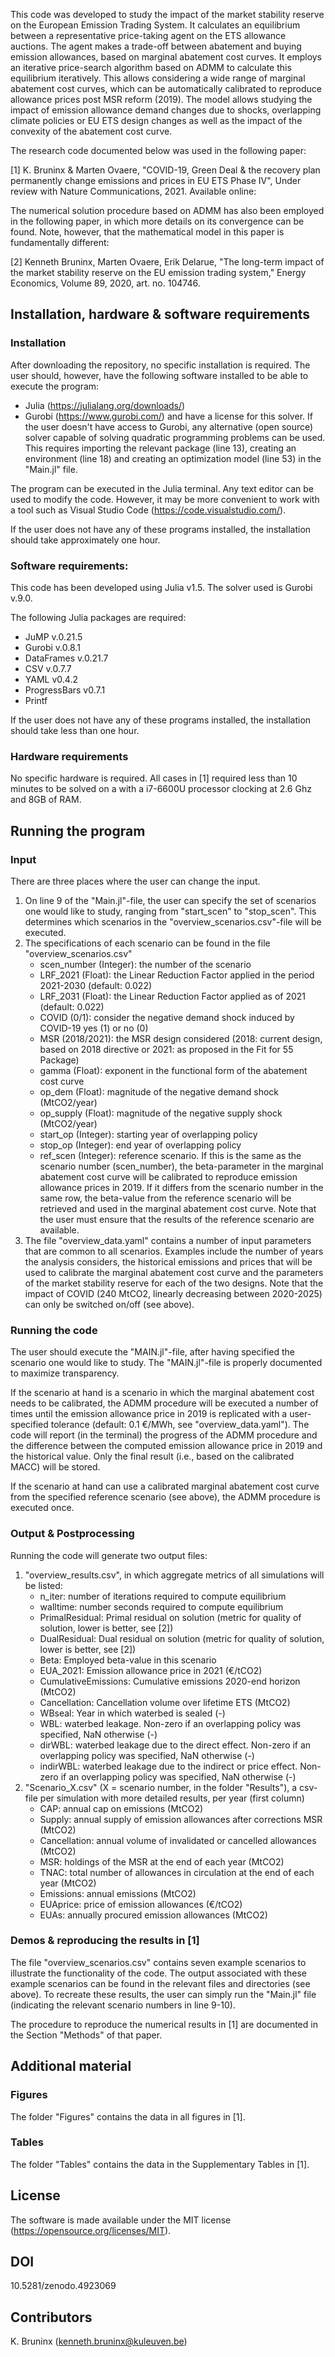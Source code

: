 This code was developed to study the impact of the market stability reserve on the European Emission Trading System. It calculates an equilibrium between a representative price-taking agent on the ETS allowance auctions. The agent makes a trade-off between abatement and buying emission allowances, based on marginal abatement cost curves. It employs an iterative price-search algorithm based on ADMM to calculate this equilibrium iteratively. This allows considering a wide range of marginal abatement cost curves, which can be automatically calibrated to reproduce allowance prices post MSR reform (2019). The model allows studying the impact of emission allowance demand changes due to shocks, overlapping climate policies or EU ETS design changes as well as the impact of the convexity of the abatement cost curve.

The research code documented below was used in the following paper:

[1] K. Bruninx & Marten Ovaere, "COVID-19, Green Deal & the recovery plan permanently change emissions and prices in EU ETS Phase IV", Under review with Nature Communications, 2021.
Available online:

The numerical solution procedure based on ADMM has also been employed in the following paper, in which more details on its convergence can be found. Note, however, that the mathematical model in this paper is fundamentally different:

[2] Kenneth Bruninx, Marten Ovaere, Erik Delarue, "The long-term impact of the market stability reserve on the EU emission trading system," Energy Economics, Volume 89, 2020, art. no. 104746.

## Installation, hardware & software requirements
### Installation
After downloading the repository, no specific installation is required. The user should, however, have the following software installed to be able to execute the program:
- Julia (https://julialang.org/downloads/)
- Gurobi (https://www.gurobi.com/) and have a license for this solver. If the user doesn't have access to Gurobi, any alternative (open source) solver capable of solving quadratic programming problems can be used. This requires importing the relevant package (line 13), creating an environment (line 18) and creating an optimization model (line 53) in the "Main.jl" file.

The program can be executed in the Julia terminal. Any text editor can be used to modify the code. However, it may be more convenient to work with a tool such as Visual Studio Code (https://code.visualstudio.com/).

If the user does not have any of these programs installed, the installation should take approximately one hour.

### Software requirements:
This code has been developed using Julia v1.5. The solver used is Gurobi v.9.0.

The following Julia packages are required:
- JuMP v.0.21.5
- Gurobi v.0.8.1
- DataFrames v.0.21.7
- CSV v.0.7.7
- YAML v0.4.2
- ProgressBars v0.7.1
- Printf

If the user does not have any of these programs installed, the installation should take less than one hour.

### Hardware requirements
No specific hardware is required. All cases in [1] required less than 10 minutes to be solved on a with a i7-6600U processor clocking at 2.6 Ghz and 8GB of RAM.

## Running the program
### Input
There are three places where the user can change the input.

1. On line 9 of the "Main.jl"-file, the user can specify the set of scenarios one would like to study, ranging from "start_scen" to "stop_scen". This determines which scenarios in the "overview_scenarios.csv"-file will be executed.
2. The specifications of each scenario can be found in the file "overview_scenarios.csv"
    - scen_number (Integer): the number of the scenario
    - LRF_2021 (Float): the Linear Reduction Factor applied in the period 2021-2030 (default: 0.022)
    - LRF_2031 (Float): the Linear Reduction Factor applied as of 2021 (default: 0.022)
    - COVID (0/1): consider the negative demand shock induced by COVID-19 yes (1) or no (0)
    - MSR (2018/2021): the MSR design considered (2018: current design, based on 2018 directive or 2021: as proposed in the Fit for 55 Package)
    - gamma (Float): exponent in the functional form of the abatement cost curve
    - op_dem (Float): magnitude of the negative demand shock (MtCO2/year)
    - op_supply (Float): magnitude of the negative supply shock (MtCO2/year)
    - start_op (Integer): starting year of overlapping policy
    - stop_op (Integer): end year of overlapping policy
    - ref_scen (Integer): reference scenario. If this is the same as the scenario number (scen_number), the beta-parameter in the marginal abatement cost curve will be calibrated to reproduce emission allowance prices in 2019. If it differs from the scenario number in the  same row, the beta-value from the reference scenario will be retrieved and used in the marginal abatement cost curve. Note that the user must ensure that the results of the reference scenario are available.
3. The file "overview_data.yaml" contains a number of input parameters that are common to all scenarios. Examples include the number of years the analysis considers, the historical emissions and prices that will be used to calibrate the marginal abatement cost curve and the parameters of the market stability reserve for each of the two designs. Note that the impact of COVID (240 MtCO2, linearly decreasing between 2020-2025) can only be switched on/off (see above).

### Running the code
The user should execute the "MAIN.jl"-file, after having specified the scenario one would like to study. The "MAIN.jl"-file is properly documented to maximize transparency.

If the scenario at hand is a scenario in which the marginal abatement cost needs to be calibrated, the ADMM procedure will be executed a number of times until the emission allowance price in 2019 is replicated with a user-specified tolerance (default: 0.1 €/MWh, see "overview_data.yaml"). The code will report (in the terminal) the progress of the ADMM procedure and the difference between the computed emission allowance price in 2019 and the historical value. Only the final result (i.e., based on the calibrated MACC) will be stored.

If the scenario at hand can use a calibrated marginal abatement cost curve from the specified reference scenario (see above), the ADMM procedure is executed once.

### Output & Postprocessing
Running the code will generate two output files:

1. "overview_results.csv", in which aggregate metrics of all simulations will be listed:
    -   n_iter: number of iterations required to compute equilibrium
    -	walltime: number seconds required to compute equilibrium
    -   PrimalResidual: Primal residual on solution (metric for quality of solution, lower is better, see [2])
    -   DualResidual: Dual residual on solution (metric for quality of solution, lower is better, see [2])		
    -   Beta: Employed beta-value in this scenario
    -	EUA_2021: Emission allowance price in 2021 (€/tCO2)
    -   CumulativeEmissions: Cumulative emissions 2020-end horizon (MtCO2)
    -   Cancellation: Cancellation volume over lifetime ETS (MtCO2)
    -   WBseal: Year in which waterbed is sealed (-)
    -   WBL: waterbed leakage. Non-zero if an overlapping policy was specified, NaN otherwise (-)
    -   dirWBL: waterbed leakage due to the direct effect. Non-zero if an overlapping policy was specified, NaN otherwise (-)
    -   indirWBL: waterbed leakage due to the indirect or price effect. Non-zero if an overlapping policy was specified, NaN otherwise (-)
2. "Scenario_X.csv" (X = scenario number, in the folder "Results"), a csv-file per simulation with more detailed results, per year (first column)
    -   CAP: annual cap on emissions (MtCO2)
    -   Supply: annual supply of emission allowances after corrections MSR (MtCO2)
    -   Cancellation: annual volume of invalidated or cancelled allowances (MtCO2)
    -   MSR: holdings of the MSR at the end of each year (MtCO2)
    -   TNAC: total number of allowances in circulation at the end of each year (MtCO2)
    -   Emissions: annual emissions (MtCO2)
    -   EUAprice: price of emission allowances (€/tCO2)
    -   EUAs: annually procured emission allowances (MtCO2)

### Demos & reproducing the results in [1]
The file "overview_scenarios.csv" contains seven example scenarios to illustrate the functionality of the code. The output associated with these example scenarios can be found in the relevant files and directories (see above). To recreate these results, the user can simply run the "Main.jl" file (indicating the relevant scenario numbers in line 9-10).

The procedure to reproduce the numerical results in [1] are documented in the Section "Methods" of that paper.

## Additional material

### Figures
The folder "Figures" contains the data in all figures in [1].

### Tables
The folder "Tables" contains the data in the Supplementary Tables in [1].

## License
The software is made available under the MIT license (https://opensource.org/licenses/MIT).

## DOI
10.5281/zenodo.4923069

## Contributors
K. Bruninx (kenneth.bruninx@kuleuven.be)

